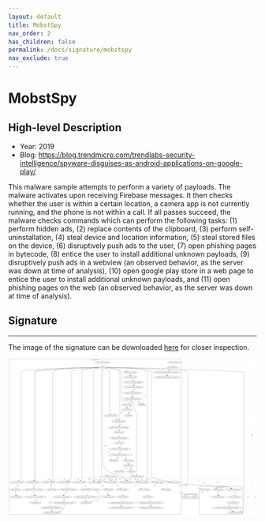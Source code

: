 ```yaml
---
layout: default
title: MobstSpy
nav_order: 2
has_children: false
permalink: /docs/signature/mobstspy
nav_exclude: true
---
```


# MobstSpy

## High-level Description

* Year: 2019
* Blog: https://blog.trendmicro.com/trendlabs-security-intelligence/spyware-disguises-as-android-applications-on-google-play/

This malware sample attempts to perform a variety of payloads. The malware activates upon receiving Firebase messages. It then checks whether the user is within a certain location, a camera app is not currently running, and the phone is not within a call. If all passes succeed, the malware checks commands which can perform the following tasks: (1) perform hidden ads, (2) replace contents of the clipboard, (3) perform self-uninstallation, (4) steal device and location information, (5) steal stored files on the device, (6) disruptively push ads to the user, (7) open phishing pages in bytecode, (8) entice the user to install additional unknown payloads, (9) disruptively push ads in a webview (an observed behavior, as the server was down at time of analysis), (10) open google play store in a web page to entice the user to install additional unknown payloads, and (11) open phishing pages on the web (an observed behavior, as the server was down at time of analysis).

## Signature
---

The image of the signature can be downloaded [here](../../img/signatures/MobstSpy.png) for closer inspection.

![](../../img/signatures/MobstSpy.png)

